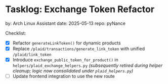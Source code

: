 # Tasklog: Exchange Token Refactor

by: Arch Linux Assistant
date: 2025-05-13
repo: pyNance

Checklist:

- [x] Refactor `generateLinkToken()` for dynamic products
- [x] Replace `/plaid/transactions/generate_link_token` with unified `/plaid/link_token`
- [x] Introduce `exchange_public_token_for_product()` in `helpers/plaid_exchange_helpers.py` _(subsequently retired during helper cleanup; logic now consolidated under `plaid_helpers.py`)_
- [ ] Update frontend integration to use the new route
